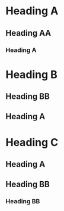 # Heading A
## Heading AA
### Heading A

# Heading B
## Heading BB
## Heading A

# Heading C
## Heading A
## Heading BB
### Heading BB